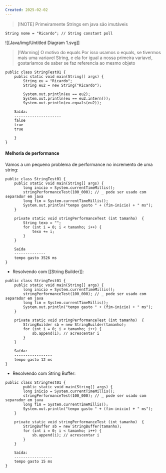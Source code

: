 ```yaml
---
Created: 2025-02-02
---
```


> [!NOTE] Primeiramente
> Strings em java são imutáveis 


```
String nome = "Ricardo"; // String constant poll
``` 
![[Java/img/Untitled Diagram 1.svg]]

> [!Warning] O motivo do equals
> Por isso usamos o equals, se tivermos mais uma variavel String, e ela for igual a nossa primeira variavel, gostaríamos de saber se faz referencia ao mesmo objeto

```
public class StringTest01 {  
    public static void main(String[] args) {  
        String eu = "Ricardo";  
        String eu2 = new String("Ricardo");  
          
        System.out.println(eu == eu2);  
        System.out.println(eu == eu2.intern());  
        System.out.println(eu.equals(eu2));  

	Saída:
	---------------------
	false
	true
	true
  
    }  
}
```


#### Melhoria de performance

Vamos a um pequeno problema de performance no incremento de uma string:

```
public class StringTest01 {  
    public static void main(String[] args) {  
        long inicio = System.currentTimeMillis();  
        stringPerformanceTest(100_000); // _ pode ser usado com separador em java  
        long fim = System.currentTimeMillis();  
        System.out.println("tempo gasto " + (fim-inicio) + " ms");  
    }  
  
    private static void stringPerformanceTest (int tamanho)  {  
        String texo = "";  
        for (int i = 0; i < tamanho; i++) {  
            texo += i;  
        }  
    }  

	Saída
	--------------
	tempo gasto 3526 ms
}
```

- Resolvendo com [[String Builder]]:

```
public class StringTest01 {  
    public static void main(String[] args) {  
        long inicio = System.currentTimeMillis();  
        stringPerformanceTest(100_000); // _ pode ser usado com separador em java  
        long fim = System.currentTimeMillis();  
        System.out.println("tempo gasto " + (fim-inicio) + " ms");  
    }  
  
    private static void stringPerformanceTest (int tamanho)  {  
        StringBuilder sb = new StringBuilder(tamanho);  
        for (int i = 0; i < tamanho; i++) {  
            sb.append(i); // acrescentar i  
        }  
    }  

	Saída:
	-----------------
	tempo gasto 12 ms
}
```

- Resolvendo com String Buffer:
```
public class StringTest01 {  
	    public static void main(String[] args) {  
	    long inicio = System.currentTimeMillis();  
	    stringPerformanceTest(100_000); // _ pode ser usado com separador em java  
	    long fim = System.currentTimeMillis();  
	    System.out.println("tempo gasto " + (fim-inicio) + " ms");  
	}  
	  
	private static void stringPerformanceTest (int tamanho)  {  
	    StringBuffer sb = new StringBuffer(tamanho);  
	    for (int i = 0; i < tamanho; i++) {  
	        sb.append(i); // acrescentar i  
	    }  
	} 

	Saída:
	-----------------
	tempo gasto 15 ms
}
```